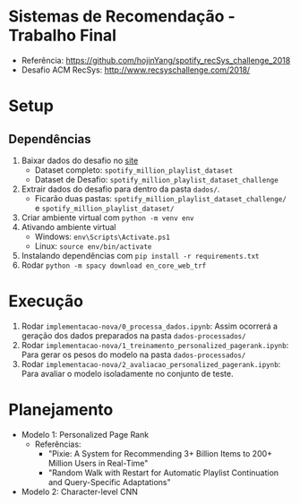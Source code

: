 # Sistemas de Recomendação - Trabalho Final

- Referência: https://github.com/hojinYang/spotify_recSys_challenge_2018
- Desafio ACM RecSys: http://www.recsyschallenge.com/2018/

# Setup

## Dependências

1. Baixar dados do desafio no [site](https://www.aicrowd.com/challenges/spotify-million-playlist-dataset-challenge#dataset)
   - Dataset completo: `spotify_million_playlist_dataset`
   - Dataset de Desafio: `spotify_million_playlist_dataset_challenge`
1. Extrair dados do desafio para dentro da pasta `dados/`.
   - Ficarão duas pastas: `spotify_million_playlist_dataset_challenge/` e `spotify_million_playlist_dataset/`
1. Criar ambiente virtual com `python -m venv env`
1. Ativando ambiente virtual
   - Windows: `env\Scripts\Activate.ps1`
   - Linux: `source env/bin/activate`
1. Instalando dependências com `pip install -r requirements.txt`
1. Rodar `python -m spacy download en_core_web_trf`


# Execução

1. Rodar `implementacao-nova/0_processa_dados.ipynb`: Assim ocorrerá a geração dos dados preparados na pasta `dados-processados/`
1. Rodar `implementacao-nova/1_treinamento_personalized_pagerank.ipynb`: Para gerar os pesos do modelo na pasta `dados-processados/`
1. Rodar `implementacao-nova/2_avaliacao_personalized_pagerank.ipynb`: Para avaliar o modelo isoladamente no conjunto de teste.

# Planejamento

- Modelo 1: Personalized Page Rank
   - Referências:
       - "Pixie: A System for Recommending 3+ Billion Items to 200+ Million Users in Real-Time"
       - "Random Walk with Restart for Automatic Playlist Continuation and Query-Specific Adaptations"
- Modelo 2: Character-level CNN

